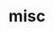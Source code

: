 ---
layout: page
title: misc
nav: true
nav_order: 7
dropdown: true
children:
    - title: publications
      permalink: /publications/
    - title: divider
    - title: gallery
      permalink: /projects/
---